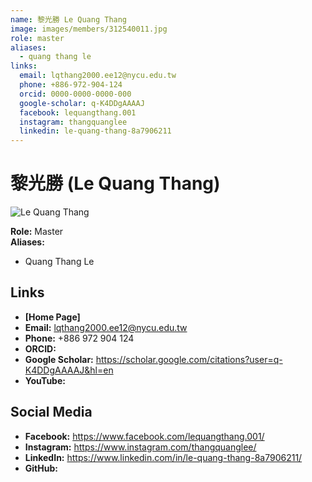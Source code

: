 ```yaml
---
name: 黎光勝 Le Quang Thang 
image: images/members/312540011.jpg 
role: master
aliases:
  - quang thang le
links:
  email: lqthang2000.ee12@nycu.edu.tw
  phone: +886-972-904-124
  orcid: 0000-0000-0000-000
  google-scholar: q-K4DDgAAAAJ
  facebook: lequangthang.001
  instagram: thangquanglee
  linkedin: le-quang-thang-8a7906211
---
```

# 黎光勝 (Le Quang Thang)

![Le Quang Thang](images/members/312540011.jpg)

**Role:** Master  
**Aliases:**  
- Quang Thang Le  

## Links

- **[Home Page]**
- **Email:** lqthang2000.ee12@nycu.edu.tw
- **Phone:** +886 972 904 124
- **ORCID:** 
- **Google Scholar:** https://scholar.google.com/citations?user=q-K4DDgAAAAJ&hl=en
- **YouTube:** 

## Social Media

- **Facebook:** https://www.facebook.com/lequangthang.001/
- **Instagram:** https://www.instagram.com/thangquanglee/
- **LinkedIn:** https://www.linkedin.com/in/le-quang-thang-8a7906211/ 
- **GitHub:** 
